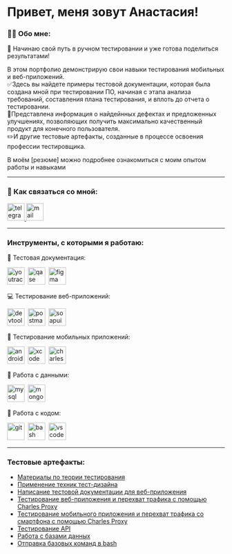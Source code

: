 # Привет, меня зовут Анастасия!



### 👨‍💻 Обо мне:

🌱 Начинаю свой путь в ручном тестировании и уже готова поделиться результатами! 

В этом портфолио демонстрирую свои навыки тестирования мобильных и веб-приложений.   
✅Здесь вы найдете примеры тестовой документации, которая была создана мной при тестировании ПО, начиная с этапа анализа требований, составления плана тестирования, и вплоть до отчета о тестировании.   
🔎Представлена информация о найдейнных дефектах и предложенных улучшениях, позволяющих получить максимально качественный продукт для конечного пользователя.   
✏️И другие тестовые артефакты, созданные в процессе освоения профессии тестировщика.


В моём [резюме] можно подробнее ознакомиться с моим опытом работы и навыками

  ---

### 📩 Как связаться со мной: 
<div>
  <a href="https://t.me/paradox_soul" target="_blank" title="Написать мне в Telegram">
  <img src="https://cdn-icons-png.flaticon.com/512/2111/2111646.png" width="40" height="40" alt="telegram" />
  </a>
  <a href="mailto:lakebaikal138@gmail.com" target="_blank" title="Отправить мне email">
    <img src="https://www.milton.edu/wp-content/uploads/2016/06/email-icon-23.png" width="40" height="40" alt="mail" />
  </a>
</div>

  ---

 ### Инструменты, с которыми я работаю:


  📄 Тестовая документация:

<div>
  <img src="https://upload.wikimedia.org/wikipedia/commons/thumb/8/8d/YouTrack_Icon.svg/1024px-YouTrack_Icon.svg.png?20200803082248" title="youtrack" alt="youtrack" width="40" height="40"/>&nbsp
  <img src="https://luna1.co/eb0187.png" title="qase" alt="qase" width="40" height="40"/>&nbsp
  <img src="https://cdn.jsdelivr.net/gh/devicons/devicon/icons/figma/figma-original.svg" title="figma" alt="figma" width="40" height="40"/>&nbsp
</div>

💻 Тестирование веб-приложений:

<div>
  <img src="https://d33wubrfki0l68.cloudfront.net/38b5c953a4667366685d55db55d057c86db1fc54/a0fdc/static/acae6b24d940347661ca901ea07f47c1/chrome-dev-logo-icon.png" title="devtools" alt="devtools" width="40" height="40"/>&nbsp
  <img src="https://yandex-images.clstorage.net/r9KK8n397/da5faacCu/ALGz7yhlCNoyhKR4Tn3WK7z7TnGLRPlKl4x3ynGEAP2phu7Rn6_IOESPWrroeAVaXH-sT8QEGBfxZQsrFUnI802o1v5tTHHGMpD1VGdNvhv8rn4EhxHxLoeRE_pwKbkpOFNeZVseGJW1o0aXqSktMh1iMLrQOdUaHLE3H_m4lSqgVefrEBGdNr6wVRAGYf4XBBKymYdxYa-zhPIP8B3RZeR3bpWnqjQRHVeOs_WNmK4FjhRP-D2RQpDhPw_JsB0yoE3jp4B5JYJuKMVQzulWDyASeokrpQGLg3R-6wRBpbHsw56FwyoQOSFvBqdpgfxS5fbc87BZLf4UwQcfJfxdTuzde990yV1Oxqz19PLNyr-sPsKVN0lJI-OM4tek-Z15GG_qice-PA1FH_ar2fVsTnneDFfY5S0SeG3zO9FsaQIkyZ9rtAml6l7UrWiK9dZ_LKZ-Aa8N-beL5Noj3JVNjdzPFhUfrtAZFUsGD405XIbdXgjPRKkRenS9tw9dxCFWYCFvM_gZ2QYChE0YQqVG4zgOQgUzxc1f_2SOn9h1hREIzwoNF-4QtQlnkrNxjdgCFW6o74wRbZpk4Yu35VjlMtTlB9-w9WUuVkS5aBYZIi-Y8mqFpx2tJ0dwqgcoTYG9BBOuSde-bGEBb4LnbXl0agnmyBMYNb16iC3z601UWZ7s3ecPfJmNOkr8SeBuTSanyEqW_QdZVb_vpGp_LOX5AdhfxoWPUrAFtWMCx4WpXEaV-qz_VKUhmmidO5PF0E02WDV76wwd1QYiOEnwiiFyF6BSZu3b3f1z-2BGa3RFISWEk4a58wI8daXrfg-R6dgeSV5A11hFzeq8nYfXWRy1Whx9gzd0AU2uFnCp8Bop9n883h4Jgy352yek_h-YZV0F4HeSxY8aWLlNm9LvnREYKpn-lCMUHZmeCD1b7-Wo0Xpc1RMbtLVJij5U3eiORVLfpJY6EZd9FXf7jIJ7DBlw" title="postman" alt="postman" width="40" height="40"/>&nbsp
  <img src="https://static0.smartbear.co/smartbearbrand/media/images/home/soapui-icon.svg" title="soapui" alt="soapui" width="40" height="40"/>&nbsp
</div>

📱 Тестирование мобильных приложений:

<div>
  <img src="https://cdn.jsdelivr.net/gh/devicons/devicon/icons/androidstudio/androidstudio-original.svg" title="android-studio" alt="android-studio" width="40" height="40"/>&nbsp
  <img src="https://cdn.jsdelivr.net/gh/devicons/devicon/icons/xcode/xcode-original.svg" title="xcode" alt="xcode" width="40" height="40"/>&nbsp
  <img src="https://user-images.githubusercontent.com/15472/41327135-e4bf090c-6eca-11e8-9b76-032e8e2b0707.png" title="charles-proxy" alt="charles-proxy" width="40" height="40"/>&nbsp
</div>

💾 Работа с данными:

<div>
  <img src="https://cdn.jsdelivr.net/gh/devicons/devicon/icons/mysql/mysql-original.svg" title="mysql" alt="mysql" width="40" height="40"/>&nbsp
  <img src="https://cdn.jsdelivr.net/gh/devicons/devicon/icons/mongodb/mongodb-original.svg" title="mongodb" alt="mongodb" width="40" height="40"/>&nbsp
</div>

🧩 Работа с кодом:

<div>
  <img src="https://cdn.jsdelivr.net/gh/devicons/devicon/icons/git/git-original.svg" title="git" alt="git" width="40" height="40"/>&nbsp
  <img src="https://upload.wikimedia.org/wikipedia/commons/thumb/4/4b/Bash_Logo_Colored.svg/1024px-Bash_Logo_Colored.svg.png?20180723054350" title="bash" alt="bash" width="40" height="40"/>&nbsp
  <img src="https://cdn.jsdelivr.net/gh/devicons/devicon/icons/vscode/vscode-original.svg" title="vscode" alt="vscode" width="40" height="40"/>&nbsp
  
</div>

  ---

  ### Тестовые артефакты:

  - [Материалы по теории тестирования](https://github.com/VlasovaAnastasia/theory)
  - [Применение техник тест-дизайна](https://github.com/VlasovaAnastasia/design)
  - [Написание тестовой документации для веб-приложения](https://github.com/VlasovaAnastasia/docs)
  - [Тестирование веб-приложения и перехват трафика с помощью Charles Proxy](https://github.com/VlasovaAnastasia/web)
  - [Тестирование мобильного приложения и перехват трафика со смартфона с помощью Charles Proxy](https://github.com/VlasovaAnastasia/mobile)
  - [Тестирование API](https://github.com/VlasovaAnastasia/api)
  - [Работа с базами данных](https://github.com/VlasovaAnastasia/database)
  - [Отправка базовых команд в bash](https://github.com/VlasovaAnastasia/git_bash)
